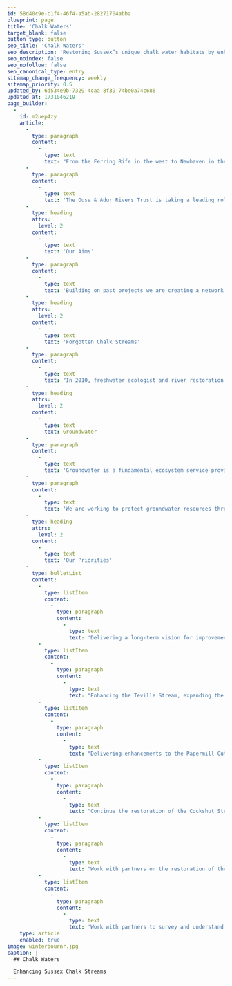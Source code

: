 ```yaml
---
id: 58d40c9e-c1f4-46f4-a5ab-28271704abba
blueprint: page
title: 'Chalk Waters'
target_blank: false
button_type: button
seo_title: 'Chalk Waters'
seo_description: 'Restoring Sussex’s unique chalk water habitats by enhancing water quality, protecting groundwater, and collaborating on long-term projects to conserve these vital ecosystems for future resilience.'
seo_noindex: false
seo_nofollow: false
seo_canonical_type: entry
sitemap_change_frequency: weekly
sitemap_priority: 0.5
updated_by: 6d534e9b-7329-4caa-8f39-74be0a74c686
updated_at: 1731046219
page_builder:
  -
    id: m2uep4zy
    article:
      -
        type: paragraph
        content:
          -
            type: text
            text: "From the Ferring Rife in the west to Newhaven in the east, the coastal plains of Sussex are rich with waters flowing from the South Downs, forming rare chalk water habitats. Some are perennial, such as the Cockshut Stream on the edge of Lewes Brooks, and some are ephemeral, like the Lewes Winterbourne, Broadwater Brook and the “Sewers” of Newhaven.\_"
      -
        type: paragraph
        content:
          -
            type: text
            text: 'The Ouse & Adur Rivers Trust is taking a leading role in understanding and restoring these often-degraded, overlooked, waterbodies. We aim to work collaboratively in developing a long-term, strategic focus for these gems within our landscape, ensuring the chalk waters of Sussex are resilient into the future.'
      -
        type: heading
        attrs:
          level: 2
        content:
          -
            type: text
            text: 'Our Aims'
      -
        type: paragraph
        content:
          -
            type: text
            text: 'Building on past projects we are creating a network of functional chalk water environments along the coastal plain of Sussex. From site specific enhancements, such as habitat restoration and the removal of invasive species to whole waterbody improvements in water quality, hydrology and connectivity within the landscape, we are actively seeking to improve and protect not just the watercourses themselves but their associated habitats and sources.'
      -
        type: heading
        attrs:
          level: 2
        content:
          -
            type: text
            text: 'Forgotten Chalk Streams'
      -
        type: paragraph
        content:
          -
            type: text
            text: "In 2010, freshwater ecologist and river restoration expert, Dr Nigel Holmes surveyed the headstreams of many of our sub-catchments. The results of these surveys verified over 25 sections of true chalk stream to the north of the South Downs overlooked in national strategies and databases but are just as important as iconic chalk streams such as the Test and Itchen. Unfortunately, Nigel passed away in 2014 and OART is committed to picking up the recommendations within the Sussex Chalk Stream report to ensure these valuable areas are protected, enhanced and highlighted for their importance in our landscape.\_\_"
      -
        type: heading
        attrs:
          level: 2
        content:
          -
            type: text
            text: Groundwater
      -
        type: paragraph
        content:
          -
            type: text
            text: 'Groundwater is a fundamental ecosystem service provided by the catchment, which is comprised of two major aquifers. Of these The Brighton Chalk Block provides public water supplies for Brighton and Hove and beyond to some 365,000 people, as well as base flow to streams, rivers and the marine environment. Its status is at risk from rising nitrate levels, as well as risks associated with turbidity and contaminants such as pesticides, chlorides, oils and solvents and diffuse pollution in both urban and rural areas.'
      -
        type: paragraph
        content:
          -
            type: text
            text: 'We are working to protect groundwater resources through the Urban Wetland Network, alongside engaging and working with landowners and land managers to improve catchment resilience related to raw water quality deterioration.'
      -
        type: heading
        attrs:
          level: 2
        content:
          -
            type: text
            text: 'Our Priorities'
      -
        type: bulletList
        content:
          -
            type: listItem
            content:
              -
                type: paragraph
                content:
                  -
                    type: text
                    text: 'Delivering a long-term vision for improvements to the Lewes Winterbourne as outlined in the 2023 Restoration Action Plan'
          -
            type: listItem
            content:
              -
                type: paragraph
                content:
                  -
                    type: text
                    text: "Enhancing the Teville Stream, expanding the benefits of the EPIC project at Sompting Brooks.\_"
          -
            type: listItem
            content:
              -
                type: paragraph
                content:
                  -
                    type: text
                    text: "Delivering enhancements to the Papermill Cut and surrounding floodplain through our collaboration with Lewes District Council at Landport Brooks.\_"
          -
            type: listItem
            content:
              -
                type: paragraph
                content:
                  -
                    type: text
                    text: "Continue the restoration of the Cockshut Stream, focusing on the areas up- and downstream of the 2023 project site.\_"
          -
            type: listItem
            content:
              -
                type: paragraph
                content:
                  -
                    type: text
                    text: "Work with partners on the restoration of the Ferring Rife to include the creation of 2ha of wetland to the western banks.\_"
          -
            type: listItem
            content:
              -
                type: paragraph
                content:
                  -
                    type: text
                    text: 'Work with partners to survey and understand the verified chalk streams and associated habitats across our catchment.'
    type: article
    enabled: true
image: winterbournr.jpg
caption: |-
  ## Chalk Waters

  Enhancing Sussex Chalk Streams
---
```

